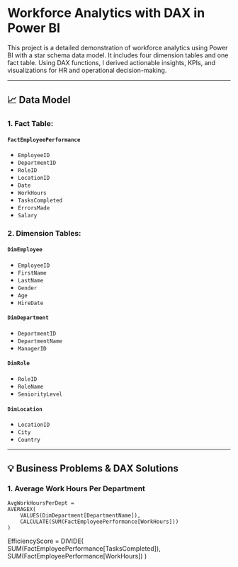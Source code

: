 # Workforce Analytics with DAX in Power BI

This project is a detailed demonstration of workforce analytics using Power BI with a star schema data model. 
It includes four dimension tables and one fact table. 
Using DAX functions, I derived actionable insights, KPIs, and visualizations for HR and operational decision-making.

---

## 📈 Data Model

### 1. **Fact Table:**
#### `FactEmployeePerformance`
- `EmployeeID`
- `DepartmentID`
- `RoleID`
- `LocationID`
- `Date`
- `WorkHours`
- `TasksCompleted`
- `ErrorsMade`
- `Salary`

### 2. **Dimension Tables:**
#### `DimEmployee`
- `EmployeeID`
- `FirstName`
- `LastName`
- `Gender`
- `Age`
- `HireDate`

#### `DimDepartment`
- `DepartmentID`
- `DepartmentName`
- `ManagerID`

#### `DimRole`
- `RoleID`
- `RoleName`
- `SeniorityLevel`

#### `DimLocation`
- `LocationID`
- `City`
- `Country`

---

## 💡 Business Problems & DAX Solutions

### 1. **Average Work Hours Per Department**
```dax
AvgWorkHoursPerDept = 
AVERAGEX(
    VALUES(DimDepartment[DepartmentName]),
    CALCULATE(SUM(FactEmployeePerformance[WorkHours]))
)
```


EfficiencyScore = 
DIVIDE(
    SUM(FactEmployeePerformance[TasksCompleted]),
    SUM(FactEmployeePerformance[WorkHours])
)

